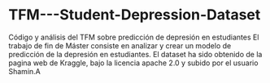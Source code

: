 # TFM---Student-Depression-Dataset
Código y análisis del TFM sobre predicción de depresión en estudiantes
El trabajo de fin de Máster consiste en analizar y crear un modelo de predicción de la depresión en estudiantes.
El dataset ha sido obtenido de la pagina web de Kraggle, bajo la licencia apache 2.0 y subido por el usuario Shamin.A
